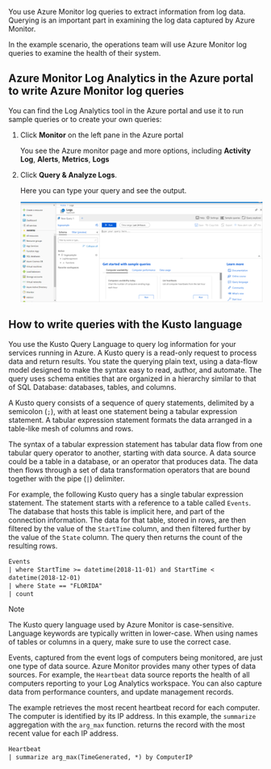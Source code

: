 You use Azure Monitor log queries to extract information from log data. Querying is an important part in examining the log data captured by Azure Monitor.

In the example scenario, the operations team will use Azure Monitor log queries to examine the health of their system.

## Azure Monitor Log Analytics in the Azure portal to write Azure Monitor log queries

You can find the Log Analytics tool in the Azure portal and use it to run sample queries or to create your own queries:

1. Click **Monitor** on the left pane in the Azure portal

    You see the Azure monitor page and more options, including **Activity Log**, **Alerts**, **Metrics**, **Logs**

1. Click **Query & Analyze Logs**.

    Here you can type your query and see the output.

    ![Screenshot of the Azure Monitor in the portal.](../media/3-azure-monitor-portal-query-pane.png)

## How to write queries with the Kusto language

You use the Kusto Query Language to query log information for your services running in Azure. A Kusto query is a read-only request to process data and return results. You state the querying plain text, using a data-flow model designed to make the syntax easy to read, author, and automate. The query uses schema entities that are organized in a hierarchy similar to that of SQL Database: databases, tables, and columns.

A Kusto query consists of a sequence of query statements, delimited by a semicolon (`;`), with at least one statement being a tabular expression statement. A tabular expression statement formats the data arranged in a table-like mesh of columns and rows.

The syntax of a tabular expression statement has tabular data flow from one tabular query operator to another, starting with data source. A data source could be a table in a database, or an operator that produces data. The data then flows through a set of data transformation operators that are bound together with the pipe (`|`) delimiter.

For example, the following Kusto query has a single tabular expression statement. The statement starts with a reference to a table called `Events`. The database that hosts this table is implicit here, and part of the connection information. The data for that table, stored in rows, are then filtered by the value of the `StartTime` column, and then filtered further by the value of the `State` column. The query then returns the count of the resulting rows.

```kusto
Events
| where StartTime >= datetime(2018-11-01) and StartTime < datetime(2018-12-01)
| where State == "FLORIDA"  
| count
```

> [!NOTE]
> The Kusto query language used by Azure Monitor is case-sensitive. Language keywords are typically written in lower-case. When using names of tables or columns in a query, make sure to use the correct case.

Events, captured from the event logs of computers being monitored, are just one type of data source. Azure Monitor provides many other types of data sources. For example, the `Heartbeat` data source reports the health of all computers reporting to your Log Analytics workspace. You can also capture data from performance counters, and update management records.

The example retrieves the most recent heartbeat record for each computer. The computer is identified by its IP address. In this example, the `summarize` aggregation with the `arg_max` function. returns the record with the most recent value for each IP address.

```kusto
Heartbeat
| summarize arg_max(TimeGenerated, *) by ComputerIP
```
